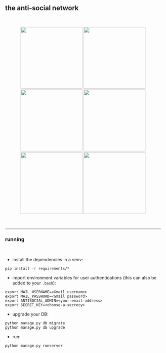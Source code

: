 ## the anti-social network 

<br>

<p align="center">
<img height="200" src="http://i.imgur.com/aWITmEH.png">
<img height="200" src="http://i.imgur.com/fRnw4Ok.png">
<img height="200" src="http://i.imgur.com/N9e8kTB.png">
<img height="200" src="http://i.imgur.com/M9WeNOs.png">
<img height="200" src="http://i.imgur.com/GM6WNIK.png">
<img height="200" src="http://i.imgur.com/8ugLkBq.png">
</p>

<br>

---

### running

<br>

* install the dependencies in a venv:

```
pip install -r requirements/*
```

* import environment variables for user authentications (this can also be added to your `.bash`):

```
export MAIL_USERNAME=<Gmail username>
export MAIL_PASSWORD=<Gmail password>
export ANTISOCIAL_ADMIN=<your-email-address>
export SECRET_KEY=<choose-a-secrecy>
```

* upgrade your DB:

```
python manage.py db migrate
python manage.py db upgrade
```

* run:

```
python manage.py runserver
```

